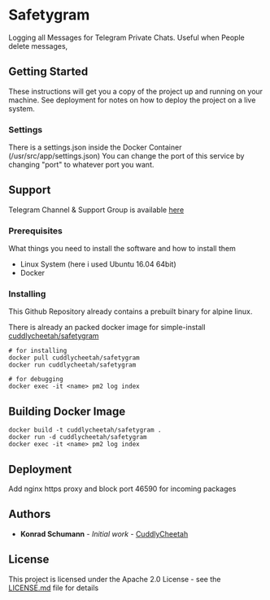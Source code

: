# Safetygram
Logging all Messages for Telegram Private Chats. Useful when People delete messages, 

## Getting Started

These instructions will get you a copy of the project up and running on your machine. See deployment for notes on how to deploy the project on a live system.

### Settings

There is a settings.json inside the Docker Container (/usr/src/app/settings.json)
You can change the port of this service by changing "port" to whatever port you want.

## Support
Telegram Channel & Support Group is available [here](https://t.me/SafetygramApp)

### Prerequisites

What things you need to install the software and how to install them

- Linux System (here i used Ubuntu 16.04 64bit)
- Docker

### Installing

This Github Repository already contains a prebuilt binary for alpine linux.

There is already an packed docker image for simple-install
[cuddlycheetah/safetygram](https://hub.docker.com/r/cuddlycheetah/safetygram)

```
# for installing
docker pull cuddlycheetah/safetygram
docker run cuddlycheetah/safetygram

# for debugging
docker exec -it <name> pm2 log index
```

## Building Docker Image
```
docker build -t cuddlycheetah/safetygram .
docker run -d cuddlycheetah/safetygram
docker exec -it <name> pm2 log index
```

## Deployment

Add nginx https proxy and block port 46590 for incoming packages

## Authors

* **Konrad Schumann** - *Initial work* - [CuddlyCheetah](https://github.com/cuddlycheetah)

## License

This project is licensed under the Apache 2.0 License - see the [LICENSE.md](LICENSE.md) file for details
